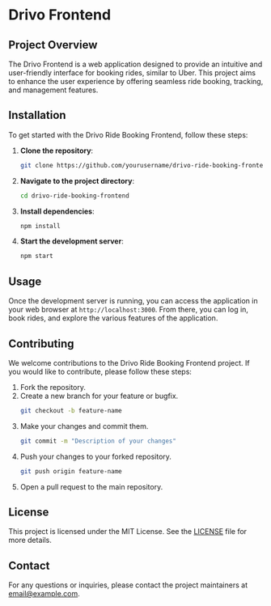 # Drivo Frontend

## Project Overview

The Drivo Frontend is a web application designed to provide an intuitive and user-friendly interface for booking rides, similar to Uber. This project aims to enhance the user experience by offering seamless ride booking, tracking, and management features.

## Installation

To get started with the Drivo Ride Booking Frontend, follow these steps:

1. **Clone the repository**:
    ```bash
    git clone https://github.com/yourusername/drivo-ride-booking-frontend.git
    ```
2. **Navigate to the project directory**:
    ```bash
    cd drivo-ride-booking-frontend
    ```
3. **Install dependencies**:
    ```bash
    npm install
    ```
4. **Start the development server**:
    ```bash
    npm start
    ```

## Usage

Once the development server is running, you can access the application in your web browser at `http://localhost:3000`. From there, you can log in, book rides, and explore the various features of the application.

## Contributing

We welcome contributions to the Drivo Ride Booking Frontend project. If you would like to contribute, please follow these steps:

1. Fork the repository.
2. Create a new branch for your feature or bugfix.
    ```bash
    git checkout -b feature-name
    ```
3. Make your changes and commit them.
    ```bash
    git commit -m "Description of your changes"
    ```
4. Push your changes to your forked repository.
    ```bash
    git push origin feature-name
    ```
5. Open a pull request to the main repository.

## License

This project is licensed under the MIT License. See the [LICENSE](LICENSE) file for more details.

## Contact

For any questions or inquiries, please contact the project maintainers at [email@example.com](mailto:email@example.com).
